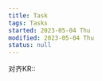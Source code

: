 ```yaml
---
title: Task
tags: Tasks
started: 2023-05-04 Thu
modified: 2023-05-04 Thu
status: null
---
```

对齐KR:: 
